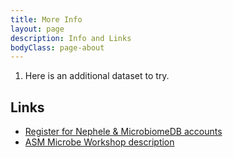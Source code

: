 ```yaml
---
title: More Info
layout: page
description: Info and Links
bodyClass: page-about
---
```


1. Here is an additional dataset to try.

## Links
- [Register for Nephele & MicrobiomeDB accounts](../info/account)
- [ASM Microbe Workshop description](https://www.abstractsonline.com/pp8/#!/10522/session/73)